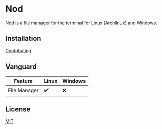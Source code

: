 # Nod

Nod is a file manager for the terminal for Linux (Archlinux) and Windows.

## Installation
[Contributing](doc/Contributing)

## Vanguard
| Feature | Linux | Windows |
| --- | --- | --- |
| File Manager | :heavy_check_mark: | :x: |


## License
[MIT](LICENSE)
